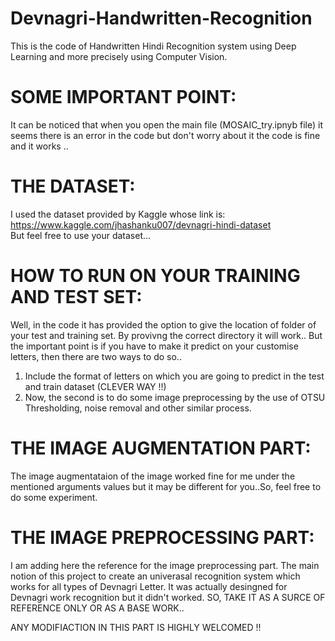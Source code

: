 # Devnagri-Handwritten-Recognition
This is the code of Handwritten Hindi Recognition system using Deep Learning and more precisely using Computer Vision.

# SOME IMPORTANT POINT:
It can be noticed that when you open the main file (MOSAIC_try.ipnyb file) it seems there is an error in the code but don't worry about it the code is
fine and it works ..

# THE DATASET:
I used the dataset provided by Kaggle whose link is: https://www.kaggle.com/jhashanku007/devnagri-hindi-dataset        
But feel free to use your dataset...

# HOW TO RUN ON YOUR TRAINING AND TEST SET:
Well, in the code it has provided the option to give the location of folder of your test and training set. By provivng the correct directory it will work..
But the important point is if you have to make it predict on your customise letters, then there are two ways to do so..

1. Include the format of letters on which you are going to predict in the test and train dataset (CLEVER WAY !!)
2. Now, the second is to do some image preprocessing by the use of OTSU Thresholding, noise removal and other similar process.

# THE IMAGE AUGMENTATION PART:
The image augmentataion of the image worked fine for me under the mentioned arguments values but it may be different for you..So, feel
free to do some experiment.

# THE IMAGE PREPROCESSING PART:
I am adding here the reference for the image preprocessing part. The main notion of this project to create an univerasal recognition system which works for all types of 
Devnagri Letter.
It was actually desingned for Devnagri work recognition but it didn't worked. SO, TAKE IT AS A SURCE OF REFERENCE 
ONLY OR AS A BASE WORK..

ANY MODIFIACTION IN THIS PART IS HIGHLY WELCOMED !!
